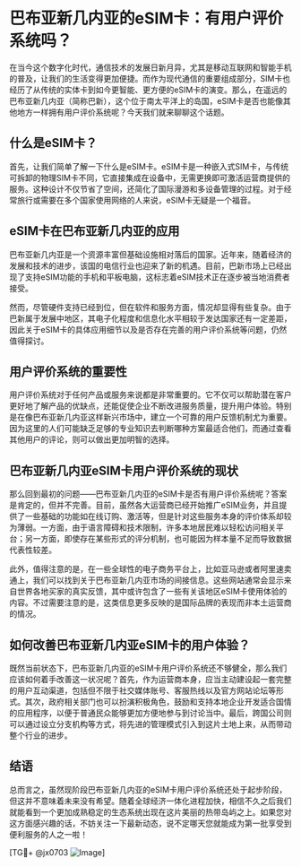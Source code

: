 # 巴布亚新几内亚的eSIM卡：有用户评价系统吗？

在当今这个数字化时代，通信技术的发展日新月异，尤其是移动互联网和智能手机的普及，让我们的生活变得更加便捷。而作为现代通信的重要组成部分，SIM卡也经历了从传统的实体卡到如今更智能、更方便的eSIM卡的演变。那么，在遥远的巴布亚新几内亚（简称巴新），这个位于南太平洋上的岛国，eSIM卡是否也能像其他地方一样拥有用户评价系统呢？今天我们就来聊聊这个话题。

## 什么是eSIM卡？

首先，让我们简单了解一下什么是eSIM卡。eSIM卡是一种嵌入式SIM卡，与传统可拆卸的物理SIM卡不同，它直接集成在设备中，无需更换即可激活运营商提供的服务。这种设计不仅节省了空间，还简化了国际漫游和多设备管理的过程。对于经常旅行或需要在多个国家使用网络的人来说，eSIM卡无疑是一个福音。

## eSIM卡在巴布亚新几内亚的应用

巴布亚新几内亚是一个资源丰富但基础设施相对落后的国家。近年来，随着经济的发展和技术的进步，该国的电信行业也迎来了新的机遇。目前，巴新市场上已经出现了支持eSIM功能的手机和平板电脑，这标志着eSIM技术正在逐步被当地消费者接受。

然而，尽管硬件支持已经到位，但在软件和服务方面，情况却显得有些复杂。由于巴新属于发展中地区，其电子化程度和信息化水平相较于发达国家还有一定差距，因此关于eSIM卡的具体应用细节以及是否存在完善的用户评价系统等问题，仍然值得探讨。

## 用户评价系统的重要性

用户评价系统对于任何产品或服务来说都是非常重要的。它不仅可以帮助潜在客户更好地了解产品的优缺点，还能促使企业不断改进服务质量，提升用户体验。特别是在像巴布亚新几内亚这样新兴市场中，建立一个可靠的用户反馈机制尤为重要。因为这里的人们可能缺乏足够的专业知识去判断哪种方案最适合他们，而通过查看其他用户的评论，则可以做出更加明智的选择。

## 巴布亚新几内亚eSIM卡用户评价系统的现状

那么回到最初的问题——巴布亚新几内亚的eSIM卡是否有用户评价系统呢？答案是肯定的，但并不完善。目前，虽然各大运营商已经开始推广eSIM业务，并且提供了一些基础的功能如在线订购、激活等，但是针对这些服务本身的评价体系却较为薄弱。一方面，由于语言障碍和技术限制，许多本地居民难以轻松访问相关平台；另一方面，即使存在某些形式的评分机制，也可能因为样本量不足而导致数据代表性较差。

此外，值得注意的是，在一些全球性的电子商务平台上，比如亚马逊或者阿里速卖通上，我们可以找到关于巴布亚新几内亚市场的间接信息。这些网站通常会显示来自世界各地买家的真实反馈，其中或许包含了一些有关该地区eSIM卡使用体验的内容。不过需要注意的是，这类信息更多反映的是国际品牌的表现而非本土运营商的情况。

## 如何改善巴布亚新几内亚eSIM卡的用户体验？

既然当前状态下，巴布亚新几内亚的eSIM卡用户评价系统还不够健全，那么我们应该如何着手改善这一状况呢？首先，作为运营商本身，应当主动建设起一套完整的用户互动渠道，包括但不限于社交媒体账号、客服热线以及官方网站论坛等形式。其次，政府相关部门也可以扮演积极角色，鼓励和支持本地企业开发适合国情的应用程序，以便于普通民众能够更加方便地参与到讨论当中。最后，跨国公司则可以通过设立分支机构等方式，将先进的管理模式引入到这片土地上来，从而带动整个行业的进步。

## 结语

总而言之，虽然现阶段巴布亚新几内亚的eSIM卡用户评价系统还处于起步阶段，但这并不意味着未来没有希望。随着全球经济一体化进程加快，相信不久之后我们就能看到一个更加成熟稳定的生态系统出现在这片美丽的热带岛屿之上。如果您对这方面感兴趣的话，不妨关注一下最新动态，说不定哪天您就能成为第一批享受到便利服务的人之一啦！

[TG💪+ @jx0703 ![Image](https://github.com/user-attachments/assets/dbca1d08-cadb-493c-b0ec-ad6f7a83f270)]